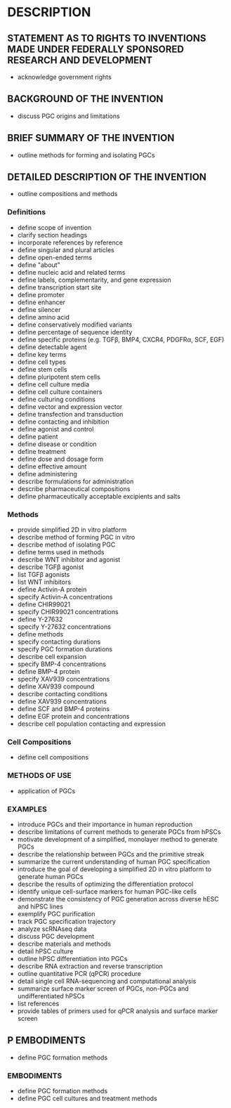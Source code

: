 # DESCRIPTION

## STATEMENT AS TO RIGHTS TO INVENTIONS MADE UNDER FEDERALLY SPONSORED RESEARCH AND DEVELOPMENT

- acknowledge government rights

## BACKGROUND OF THE INVENTION

- discuss PGC origins and limitations

## BRIEF SUMMARY OF THE INVENTION

- outline methods for forming and isolating PGCs

## DETAILED DESCRIPTION OF THE INVENTION

- outline compositions and methods

### Definitions

- define scope of invention
- clarify section headings
- incorporate references by reference
- define singular and plural articles
- define open-ended terms
- define "about"
- define nucleic acid and related terms
- define labels, complementarity, and gene expression
- define transcription start site
- define promoter
- define enhancer
- define silencer
- define amino acid
- define conservatively modified variants
- define percentage of sequence identity
- define specific proteins (e.g. TGFβ, BMP4, CXCR4, PDGFRα, SCF, EGF)
- define detectable agent
- define key terms
- define cell types
- define stem cells
- define pluripotent stem cells
- define cell culture media
- define cell culture containers
- define culturing conditions
- define vector and expression vector
- define transfection and transduction
- define contacting and inhibition
- define agonist and control
- define patient
- define disease or condition
- define treatment
- define dose and dosage form
- define effective amount
- define administering
- describe formulations for administration
- describe pharmaceutical compositions
- define pharmaceutically acceptable excipients and salts

### Methods

- provide simplified 2D in vitro platform
- describe method of forming PGC in vitro
- describe method of isolating PGC
- define terms used in methods
- describe WNT inhibitor and agonist
- describe TGFβ agonist
- list TGFβ agonists
- list WNT inhibitors
- define Activin-A protein
- specify Activin-A concentrations
- define CHIR99021
- specify CHIR99021 concentrations
- define Y-27632
- specify Y-27632 concentrations
- define methods
- specify contacting durations
- specify PGC formation durations
- describe cell expansion
- specify BMP-4 concentrations
- define BMP-4 protein
- specify XAV939 concentrations
- define XAV939 compound
- describe contacting conditions
- define XAV939 concentrations
- define SCF and BMP-4 proteins
- define EGF protein and concentrations
- describe cell population contacting and expression

### Cell Compositions

- define cell compositions

### METHODS OF USE

- application of PGCs

### EXAMPLES

- introduce PGCs and their importance in human reproduction
- describe limitations of current methods to generate PGCs from hPSCs
- motivate development of a simplified, monolayer method to generate PGCs
- describe the relationship between PGCs and the primitive streak
- summarize the current understanding of human PGC specification
- introduce the goal of developing a simplified 2D in vitro platform to generate human PGCs
- describe the results of optimizing the differentiation protocol
- identify unique cell-surface markers for human PGC-like cells
- demonstrate the consistency of PGC generation across diverse hESC and hiPSC lines
- exemplify PGC purification
- track PGC specification trajectory
- analyze scRNAseq data
- discuss PGC development
- describe materials and methods
- detail hPSC culture
- outline hPSC differentiation into PGCs
- describe RNA extraction and reverse transcription
- outline quantitative PCR (qPCR) procedure
- detail single cell RNA-sequencing and computational analysis
- summarize surface marker screen of PGCs, non-PGCs and undifferentiated hPSCs
- list references
- provide tables of primers used for qPCR analysis and surface marker screen

## P EMBODIMENTS

- define PGC formation methods

### EMBODIMENTS

- define PGC formation methods
- define PGC cell cultures and treatment methods

